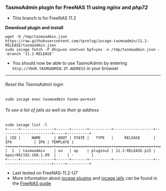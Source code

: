 ### TasmoAdmin plugin for FreeNAS 11 using *nginx* and *php72*

- This branch is for FreeNAS 11.2

**Download plugin and install**

    wget -O /tmp/tasmoadmin.json https://raw.githubusercontent.com/tprelog/iocage-tasmoadmin/11.2-RELEASE/tasmoadmin.json
    sudo iocage fetch -P dhcp=on vnet=on bpf=yes -n /tmp/tasmoadmin.json --branch '11.2-RELEASE'

 - You should now be able to use TasmoAdmin by entering `http://YOUR.TASMOADMIN.IP.ADDRESS` in your browser

---

###### Reset the TasmoAdmin login

    sudo iocage exec tasmoadmin tasmo-pwreset

###### To see a list of jails as well as their ip address

    sudo iocage list -l
    +-----+---------------+------+-------+----------+------------------+-----------------------+-----+----------+
    | JID |     NAME      | BOOT | STATE |   TYPE   |     RELEASE      |          IP4          | IP6 | TEMPLATE |
    +=====+===============+======+=======+==========+==================+=======================+=====+==========+
    |  1  | tasmoadmin    | on   | up    | pluginv2 | 11.2-RELEASE-p15 | epair0b|192.168.1.99  | -   | -        |
    +-----+---------------+------+-------+----------+------------------+-----------------------+-----+----------+

- Last tested on FreeNAS-11.2-U7
- More information about [iocage plugins](https://doc.freenas.org/11.2/plugins.html) and [iocage jails](https://doc.freenas.org/11.2/jails.html) can be found in the [FreeNAS guide](https://doc.freenas.org/11.2/intro.html#introduction)
